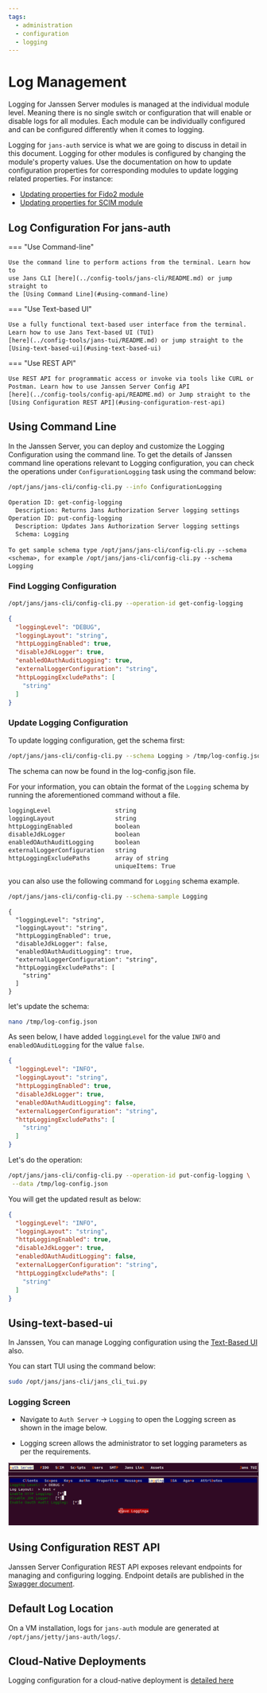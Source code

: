 ```yaml
---
tags:
  - administration
  - configuration
  - logging
---
```


# Log Management

Logging for Janssen Server modules is managed at the individual module level.
Meaning there is no single switch or configuration that will enable or disable
logs for all modules. Each module can be individually configured and can be
configured differently when it comes to logging.

Logging for `jans-auth` service is what we are going to discuss in detail 
in this document.
Logging for other modules is configured by changing the module's 
property values. Use the documentation on how to update configuration 
properties for 
corresponding modules to update logging related properties. For instance:

[//]: # (TODO: not sure if the sections below exist in respective docs. But)
[//]: # (if not then we need to add this content and link it here)
- [Updating properties for Fido2 module]()
- [Updating properties for SCIM module]()

## Log Configuration For jans-auth

=== "Use Command-line"

    Use the command line to perform actions from the terminal. Learn how to 
    use Jans CLI [here](../config-tools/jans-cli/README.md) or jump straight to 
    the [Using Command Line](#using-command-line)

=== "Use Text-based UI"

    Use a fully functional text-based user interface from the terminal. 
    Learn how to use Jans Text-based UI (TUI) 
    [here](../config-tools/jans-tui/README.md) or jump straight to the
    [Using-text-based-ui](#using-text-based-ui)


=== "Use REST API"

    Use REST API for programmatic access or invoke via tools like CURL or 
    Postman. Learn how to use Janssen Server Config API 
    [here](../config-tools/config-api/README.md) or Jump straight to the
    [Using Configuration REST API](#using-configuration-rest-api)

##  Using Command Line

In the Janssen Server, you can deploy and customize the Logging Configuration using the
command line. To get the details of Janssen command line operations relevant to
Logging configuration, you can check the operations under 
`ConfigurationLogging` task using the
command below:

```bash title="Command"
/opt/jans/jans-cli/config-cli.py --info ConfigurationLogging
```

```text title="Sample Output"
Operation ID: get-config-logging
  Description: Returns Jans Authorization Server logging settings
Operation ID: put-config-logging
  Description: Updates Jans Authorization Server logging settings
  Schema: Logging

To get sample schema type /opt/jans/jans-cli/config-cli.py --schema <schema>, for example /opt/jans/jans-cli/config-cli.py --schema Logging
```

### Find Logging Configuration

```bash title="Command"
/opt/jans/jans-cli/config-cli.py --operation-id get-config-logging
```

```json title="Sample Output" linenums="1"
{
  "loggingLevel": "DEBUG",
  "loggingLayout": "string",
  "httpLoggingEnabled": true,
  "disableJdkLogger": true,
  "enabledOAuthAuditLogging": true,
  "externalLoggerConfiguration": "string",
  "httpLoggingExcludePaths": [
    "string"
  ]
}

```


### Update Logging Configuration

To update logging configuration, get the schema first:
```bash title="Command"
/opt/jans/jans-cli/config-cli.py --schema Logging > /tmp/log-config.json
```
The schema can now be found in the log-config.json file.

For your information, you can obtain the format of the `Logging`
schema by running the aforementioned command without a file.

```text title="Schema Format"
loggingLevel                  string
loggingLayout                 string
httpLoggingEnabled            boolean
disableJdkLogger              boolean
enabledOAuthAuditLogging      boolean
externalLoggerConfiguration   string
httpLoggingExcludePaths       array of string
                              uniqueItems: True
```

you can also use the following command for `Logging` schema example.

```bash title="Command"
/opt/jans/jans-cli/config-cli.py --schema-sample Logging
```
```text title="Schema Example"
{
  "loggingLevel": "string",
  "loggingLayout": "string",
  "httpLoggingEnabled": true,
  "disableJdkLogger": false,
  "enabledOAuthAuditLogging": true,
  "externalLoggerConfiguration": "string",
  "httpLoggingExcludePaths": [
    "string"
  ]
}
```

let's update the schema:
```bash title="Command"
nano /tmp/log-config.json
```

As seen below, I have added `loggingLevel` for the value `INFO` 
and `enabledOAuditLogging` for the value `false`.

```json title="Input"
{
  "loggingLevel": "INFO",
  "loggingLayout": "string",
  "httpLoggingEnabled": true,
  "disableJdkLogger": true,
  "enabledOAuthAuditLogging": false,
  "externalLoggerConfiguration": "string",
  "httpLoggingExcludePaths": [
    "string"
  ]
}
```

Let's do the operation:

```bash title="Command"
/opt/jans/jans-cli/config-cli.py --operation-id put-config-logging \
 --data /tmp/log-config.json
```

You will get the updated result as below:

```json  title="Sample Output" linenums="1"
{
  "loggingLevel": "INFO",
  "loggingLayout": "string",
  "httpLoggingEnabled": true,
  "disableJdkLogger": true,
  "enabledOAuthAuditLogging": false,
  "externalLoggerConfiguration": "string",
  "httpLoggingExcludePaths": [
    "string"
  ]
}
```

## Using-text-based-ui

In Janssen, You can manage Logging configuration using
the [Text-Based UI](../config-tools/jans-tui/README.md) also.

You can start TUI using the command below:

```bash title="Command"
sudo /opt/jans/jans-cli/jans_cli_tui.py
```
### Logging Screen

* Navigate to `Auth Server` -> `Logging` to open the Logging screen as shown
in the image below.

* Logging screen allows the administrator to set logging parameters as per
the requirements.


![image](../../../assets/tui-logging-config.png)

## Using Configuration REST API

Janssen Server Configuration REST API exposes relevant endpoints for managing
and configuring logging. Endpoint details are published in the [Swagger
document](./../../reference/openapi.md).

## Default Log Location

On a VM installation, logs for `jans-auth` module are generated at
`/opt/jans/jetty/jans-auth/logs/`.

## Cloud-Native Deployments

Logging configuration for a cloud-native deployment is [detailed here](../../kubernetes-ops/logs.md)